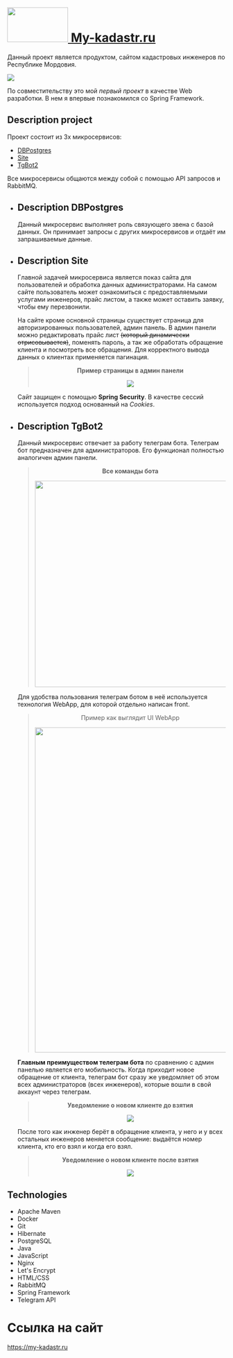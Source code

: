 # <a href="https://my-kadastr.ru"><img src="readme_images/Main_icon.png" width="140" height="80" />   My-kadastr.ru </a>
Данный проект является продуктом, сайтом кадастровых инженеров по Республике Мордовия.

<img src="readme_images/main_page3.png" />

По совместительству это мой *первый проект* в качестве Web разработки. В нем я впервые познакомился со Spring Framework.
## Description project
Проект состоит из 3х микросервисов: 
+ [DBPostgres](#Description-DBPostgres)
+ [Site](#Description-Site)
+ [TgBot2](#Description-TgBot2)

Все микросервисы общаются между собой с помощью API запросов и RabbitMQ.
+ ## Description DBPostgres
    Данный микросервис выполняет роль связующего звена с базой данных. Он принимает запросы с других микросервисов и отдаёт им запрашиваемые данные.

+ ## Description Site

    Главной задачей микросервиса является показ сайта для пользователей и обработка данных администраторами. На самом сайте пользователь может ознакомиться с предоставляемыми услугами инженеров, прайс листом, а также может оставить заявку, чтобы ему перезвонили.

    На сайте кроме основной страницы существует страница для авторизированных пользователей, админ панель. В админ панели можно редактировать прайс лист ~~(который динамически отрисовывается)~~, поменять пароль, а так же обработать обращение клиента и посмотреть все обращения. Для корректного вывода данных о клиентах применяется пагинация.

    >**<p style="text-align: center;">Пример страницы в админ панели**
    ><p style="text-align: center;"><img src="readme_images/admin3.png" />

    Сайт защищен с помощью **Spring Security**. В качестве сессий используется подход основанный на *Cookies*.



+ ## Description TgBot2
    Данный микросервис отвечает за работу телеграм бота. Телеграм бот предназначен для администраторов. Его функционал полностью аналогичен админ панели.

    >**<p style="text-align: center;">Все команды бота**
    ><p style="text-align: center;"><img src="readme_images/commands.jpg" width="468" height="476" />

    Для удобства пользования телеграм ботом в неё используется технология WebApp, для которой отдельно написан front.
    > <p style="text-align: center;"> Пример как выглядит UI WebApp
    > <p style="text-align: center;"><img src="readme_images/separate_front.jpg" width="468" height="750" />

    **Главным преимуществом телеграм бота** по сравнению с админ панелью является его мобильность. Когда приходит новое обращение от клиента, телеграм бот сразу же уведомляет об этом всех администраторов (всех инженеров), которые вошли в свой аккаунт через телеграм.

    >**<p style="text-align: center;">Уведомление о новом клиенте до взятия**
    ><p style="text-align: center;"><img src="readme_images/do.jpg" />
    После того как инженер берёт в обращение клиента, у него и у всех остальных инженеров меняется сообщение: выдаётся номер клиента, кто его взял и когда его взял.

    >**<p style="text-align: center;">Уведомление о новом клиенте после взятия**
    ><p style="text-align: center;"><img src="readme_images/before.jpg" />
## Technologies
- Apache Maven
- Docker
- Git
- Hibernate
- PostgreSQL
- Java
- JavaScript
- Nginx
- Let's Encrypt
- HTML/CSS
- RabbitMQ
- Spring Framework
- Telegram API

# Ссылка на сайт 
https://my-kadastr.ru
